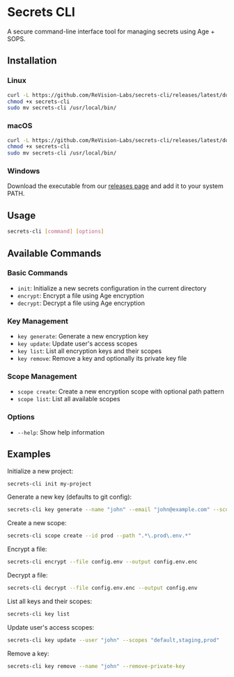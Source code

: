 # Secrets CLI

A secure command-line interface tool for managing secrets using Age + SOPS.

## Installation

### Linux
```bash
curl -L https://github.com/ReVision-Labs/secrets-cli/releases/latest/download/secrets-cli-linux -o secrets-cli
chmod +x secrets-cli
sudo mv secrets-cli /usr/local/bin/
```

### macOS
```bash
curl -L https://github.com/ReVision-Labs/secrets-cli/releases/latest/download/secrets-cli-macos -o secrets-cli
chmod +x secrets-cli
sudo mv secrets-cli /usr/local/bin/
```

### Windows
Download the executable from our [releases page](https://github.com/ReVision-Labs/secrets-cli/releases/latest/download/secrets-cli-windows.exe) and add it to your system PATH.

## Usage

```bash
secrets-cli [command] [options]
```

## Available Commands

### Basic Commands
- `init`: Initialize a new secrets configuration in the current directory
- `encrypt`: Encrypt a file using Age encryption
- `decrypt`: Decrypt a file using Age encryption

### Key Management
- `key generate`: Generate a new encryption key
- `key update`: Update user's access scopes
- `key list`: List all encryption keys and their scopes
- `key remove`: Remove a key and optionally its private key file

### Scope Management
- `scope create`: Create a new encryption scope with optional path pattern
- `scope list`: List all available scopes

### Options
- `--help`: Show help information

## Examples

Initialize a new project:
```bash
secrets-cli init my-project
```

Generate a new key (defaults to git config):
```bash
secrets-cli key generate --name "john" --email "john@example.com" --scopes "default,prod"
```

Create a new scope:
```bash
secrets-cli scope create --id prod --path ".*\.prod\.env.*"
```

Encrypt a file:
```bash
secrets-cli encrypt --file config.env --output config.env.enc
```

Decrypt a file:
```bash
secrets-cli decrypt --file config.env.enc --output config.env
```

List all keys and their scopes:
```bash
secrets-cli key list
```

Update user's access scopes:
```bash
secrets-cli key update --user "john" --scopes "default,staging,prod"
```

Remove a key:
```bash
secrets-cli key remove --name "john" --remove-private-key
```
